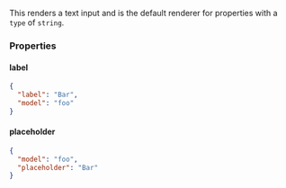 This renders a text input and is the default renderer for properties with a `type` of `string`.

### Properties

#### label

```json
{
  "label": "Bar",
  "model": "foo"
}
```

#### placeholder

```json
{
  "model": "foo",
  "placeholder": "Bar"
}
```
